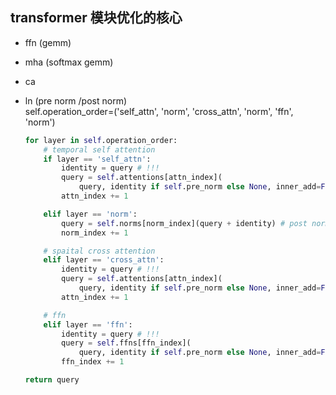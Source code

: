 
## transformer 模块优化的核心   

+ ffn (gemm)   

+ mha (softmax gemm)  

+ ca   

+ ln  (pre norm /post norm)    
self.operation_order=('self_attn', 'norm', 'cross_attn', 'norm', 'ffn', 'norm')
    ```py
    for layer in self.operation_order:
        # temporal self attention
        if layer == 'self_attn':
            identity = query # !!!
            query = self.attentions[attn_index](
                query, identity if self.pre_norm else None, inner_add=False)
            attn_index += 1
    
        elif layer == 'norm':
            query = self.norms[norm_index](query + identity) # post norm 
            norm_index += 1
    
        # spaital cross attention
        elif layer == 'cross_attn':
            identity = query # !!!
            query = self.attentions[attn_index](
                query, identity if self.pre_norm else None, inner_add=False)
            attn_index += 1
    
        # ffn 
        elif layer == 'ffn':
            identity = query # !!!
            query = self.ffns[ffn_index](
                query, identity if self.pre_norm else None, inner_add=False)
            ffn_index += 1
    
    return query
    ```




